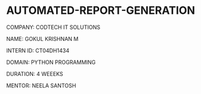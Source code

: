 # AUTOMATED-REPORT-GENERATION
COMPANY: CODTECH IT SOLUTIONS

NAME: GOKUL KRISHNAN M 

INTERN ID: CT04DH1434

DOMAIN: PYTHON PROGRAMMING 

DURATION: 4 WEEEKS

MENTOR: NEELA SANTOSH
